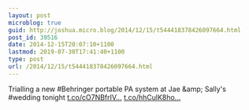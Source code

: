 ```yaml
---
layout: post
microblog: true
guid: http://joshua.micro.blog/2014/12/15/t544418378426097664.html
post_id: 39516
date: 2014-12-15T20:07:10+1100
lastmod: 2019-07-30T17:41:40+1100
type: post
url: /2014/12/15/t544418378426097664.html
---
```

Trialling a new #Behringer portable PA system at Jae &amp;amp; Sally's #wedding tonight [t.co/cO7NBfrIV...](http://t.co/cO7NBfrIVy) [t.co/hhCulK8ho...](http://t.co/hhCulK8ho3)
